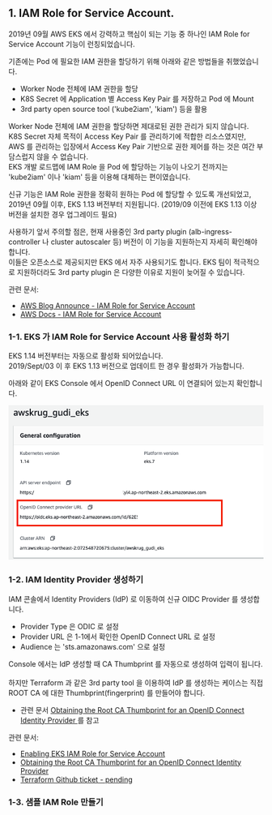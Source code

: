 ## 1. IAM Role for Service Account.
2019년 09월 AWS EKS 에서 강력하고 핵심이 되는 기능 중 하나인 IAM Role for Service Account 기능이 런칭되었습니다.

기존에는 Pod 에 필요한 IAM 권한을 할당하기 위해 아래와 같은 방법들을 취했었습니다.
* Worker Node 전체에 IAM 권한을 할당
* K8S Secret 에 Application 별 Access Key Pair 를 저장하고 Pod 에 Mount
* 3rd party open source tool ('kube2iam', 'kiam') 등을 활용

Worker Node 전체에 IAM 권한을 할당하면 제대로된 권한 관리가 되지 않습니다.<br>
K8S Secret 자체 목적이 Access Key Pair 를 관리하기에 적합한 리소스였지만, AWS 를 관리하는 입장에서 Access Key Pair 기반으로 권한 제어를 하는 것은 여간 부담스럽지 않을 수 없습니다.<br>
EKS 개발 로드맵에 IAM Role 을 Pod 에 할당하는 기능이 나오기 전까지는 'kube2iam' 이나 'kiam' 등을 이용해 대체하는 편이였습니다.

신규 기능은 IAM Role 권한을 정확히 원하는 Pod 에 할당할 수 있도록 개선되었고, 2019년 09월 이후, EKS 1.13 버전부터 지원됩니다. (2019/09 이전에 EKS 1.13 이상 버전을 설치한 경우 업그레이드 필요) 

사용하기 앞서 주의할 점은, 현재 사용중인 3rd party plugin  (alb-ingress-controller 나 cluster autoscaler 등) 버전이 이 기능을 지원하는지 자세히 확인해야 합니다. <br>
이들은 오픈소스로 제공되지만 EKS 에서 자주 사용되기도 합니다. EKS 팀이 적극적으로 지원하더라도 3rd party plugin 은 다양한 이유로 지원이 늦어질 수 있습니다.


관련 문서: 
- [AWS Blog Announce - IAM Role for Service Account](https://aws.amazon.com/blogs/opensource/introducing-fine-grained-iam-roles-service-accounts/)
- [AWS Docs - IAM Role for Service Account](https://docs.aws.amazon.com/eks/latest/userguide/iam-roles-for-service-accounts.html)

### 1-1. EKS 가 IAM Role for Service Account 사용 활성화 하기

EKS 1.14 버전부터는 자동으로 활성화 되어있습니다. <br>
2019/Sept/03 이 후 EKS 1.13 버전으로 업데이트 한 경우 활성화가 가능합니다. <br> 

아래와 같이 EKS Console 에서 OpenID Connect URL 이 연결되어 있는지 확인합니다.

![](../../../images/eks-oidc.png) 

### 1-2. IAM Identity Provider 생성하기

IAM 콘솔에서 Identity Providers (IdP) 로 이동하여 신규 OIDC Provider 를 생성합니다.

* Provider Type 은 ODIC 로 설정
* Provider URL 은 1-1에서 확인한 OpenID Connect URL 로 설정
* Audience 는 'sts.amazonaws.com' 으로 설정

Console 에서는 IdP 생성할 때 CA Thumbprint 를 자동으로 생성하여 입력이 됩니다.<br>  
하지만 Terraform 과 같은 3rd party tool 을 이용하여 IdP 를 생성하는 케이스는 직접 ROOT CA 에 대한 Thumbprint(fingerprint) 를 만들어야 합니다.<br>
* 관련 문서 [Obtaining the Root CA Thumbprint for an OpenID Connect Identity Provider
](https://docs.aws.amazon.com/IAM/latest/UserGuide/id_roles_providers_create_oidc_verify-thumbprint.html) 를 참고

관련 문서:
- [Enabling EKS IAM Role for Service Account](https://docs.aws.amazon.com/eks/latest/userguide/enable-iam-roles-for-service-accounts.html)
- [Obtaining the Root CA Thumbprint for an OpenID Connect Identity Provider
](https://docs.aws.amazon.com/IAM/latest/UserGuide/id_roles_providers_create_oidc_verify-thumbprint.html)
- [Terraform Github ticket - pending](https://github.com/terraform-providers/terraform-provider-aws/pull/10217)


### 1-3. 샘플 IAM Role 만들기
